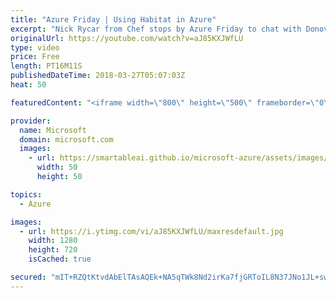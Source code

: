 ```yaml
---
title: "Azure Friday | Using Habitat in Azure"
excerpt: "Nick Rycar from Chef stops by Azure Friday to chat with Donovan Brown about Habitat, a simple, flexible way to build, deploy, and manage cloud-native applications. Habitat makes it easier to develop and promote changes by enabling each instance of your application to continually and independently apply"
originalUrl: https://youtube.com/watch?v=aJ85KXJWfLU
type: video
price: Free
length: PT16M11S
publishedDateTime: 2018-03-27T05:07:03Z
heat: 50

featuredContent: "<iframe width=\"800\" height=\"500\" frameborder=\"0\" src=\"https://www.youtube.com/embed/aJ85KXJWfLU\" allow=\"accelerometer; autoplay; encrypted-media; gyroscope; picture-in-picture\" allowfullscreen></iframe>"

provider:
  name: Microsoft
  domain: microsoft.com
  images:
    - url: https://smartableai.github.io/microsoft-azure/assets/images/organizations/microsoft.com-50x50.jpg
      width: 50
      height: 50

topics:
  - Azure

images:
  - url: https://i.ytimg.com/vi/aJ85KXJWfLU/maxresdefault.jpg
    width: 1280
    height: 720
    isCached: true

secured: "mIT+RZQtKtvdAbElTAsAQEk+NA5qTWk8Nd2irKa7fjGRToIL8N37JNo1JL+swZL9oFT8CjdLZolW/PyjbV6KUYNet3DJLnUkN8WpB4yN6JjKwdhqG843LO6QTUTxYOuqmQzV2t95GqJ4o2X0zoqOGuqz3J9WohcRLN8k/VTic54ESiE/Wxf1VWb1G1hqXSgBQ/vWrODgM2+LyuCH5+lkrKWezStkGyDIIT7Zt7LsLqJPS0ByffG0yDRpYQ6gmW57gH6M7fql/W0nRMrdv7Ke8Jh3h/azszINo4/mUTv+DRu3/zG8dZuXoFGXzGIm0h9wptbP5y8BmIu/d8jWlv7K1IWMvDzYpCc6LCKp8cwyAZcdSHz6gin9gfcax20LHYnnv039uU2MDnfSKl7amrtv5WKDbLoPFnXoYoP21k6e41c=;Kvx8RNfOWqmYDPC+SV4M6A=="
---
```



